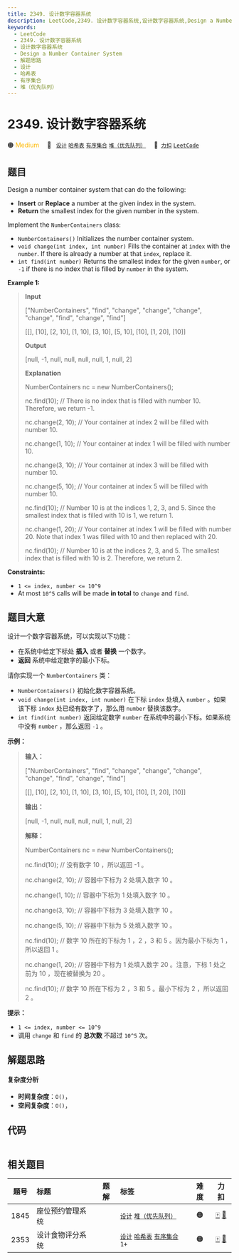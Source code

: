 ```yaml
---
title: 2349. 设计数字容器系统
description: LeetCode,2349. 设计数字容器系统,设计数字容器系统,Design a Number Container System,解题思路,设计,哈希表,有序集合,堆（优先队列）
keywords:
  - LeetCode
  - 2349. 设计数字容器系统
  - 设计数字容器系统
  - Design a Number Container System
  - 解题思路
  - 设计
  - 哈希表
  - 有序集合
  - 堆（优先队列）
---
```


# 2349. 设计数字容器系统

🟠 <font color=#ffb800>Medium</font>&emsp; 🔖&ensp; [`设计`](/tag/design.md) [`哈希表`](/tag/hash-table.md) [`有序集合`](/tag/ordered-set.md) [`堆（优先队列）`](/tag/heap-priority-queue.md)&emsp; 🔗&ensp;[`力扣`](https://leetcode.cn/problems/design-a-number-container-system) [`LeetCode`](https://leetcode.com/problems/design-a-number-container-system)

## 题目

Design a number container system that can do the following:

  * **Insert** or **Replace** a number at the given index in the system.
  * **Return** the smallest index for the given number in the system.

Implement the `NumberContainers` class:

  * `NumberContainers()` Initializes the number container system.
  * `void change(int index, int number)` Fills the container at `index` with the `number`. If there is already a number at that `index`, replace it.
  * `int find(int number)` Returns the smallest index for the given `number`, or `-1` if there is no index that is filled by `number` in the system.



**Example 1:**

> 
> 
> 
> 
> 
> **Input**
> 
> ["NumberContainers", "find", "change", "change", "change", "change", "find", "change", "find"]
> 
> [[], [10], [2, 10], [1, 10], [3, 10], [5, 10], [10], [1, 20], [10]]
> 
> **Output**
> 
> [null, -1, null, null, null, null, 1, null, 2]
> 
> 
> 
> **Explanation**
> 
> NumberContainers nc = new NumberContainers();
> 
> nc.find(10); // There is no index that is filled with number 10. Therefore, we return -1.
> 
> nc.change(2, 10); // Your container at index 2 will be filled with number 10.
> 
> nc.change(1, 10); // Your container at index 1 will be filled with number 10.
> 
> nc.change(3, 10); // Your container at index 3 will be filled with number 10.
> 
> nc.change(5, 10); // Your container at index 5 will be filled with number 10.
> 
> nc.find(10); // Number 10 is at the indices 1, 2, 3, and 5. Since the smallest index that is filled with 10 is 1, we return 1.
> 
> nc.change(1, 20); // Your container at index 1 will be filled with number 20. Note that index 1 was filled with 10 and then replaced with 20. 
> 
> nc.find(10); // Number 10 is at the indices 2, 3, and 5. The smallest index that is filled with 10 is 2. Therefore, we return 2.

**Constraints:**

  * `1 <= index, number <= 10^9`
  * At most `10^5` calls will be made **in total** to `change` and `find`.


## 题目大意

设计一个数字容器系统，可以实现以下功能：

  * 在系统中给定下标处 **插入**  或者 **替换**  一个数字。
  * **返回**  系统中给定数字的最小下标。

请你实现一个 `NumberContainers` 类：

  * `NumberContainers()` 初始化数字容器系统。
  * `void change(int index, int number)` 在下标 `index` 处填入 `number` 。如果该下标 `index` 处已经有数字了，那么用 `number` 替换该数字。
  * `int find(int number)` 返回给定数字 `number` 在系统中的最小下标。如果系统中没有 `number` ，那么返回 `-1` 。



**示例：**

> 
> 
> 
> 
> 
> **输入：**
> 
> ["NumberContainers", "find", "change", "change", "change", "change", "find", "change", "find"]
> 
> [[], [10], [2, 10], [1, 10], [3, 10], [5, 10], [10], [1, 20], [10]]
> 
> **输出：**
> 
> [null, -1, null, null, null, null, 1, null, 2]
> 
> 
> 
> **解释：**
> 
> NumberContainers nc = new NumberContainers();
> 
> nc.find(10); // 没有数字 10 ，所以返回 -1 。
> 
> nc.change(2, 10); // 容器中下标为 2 处填入数字 10 。
> 
> nc.change(1, 10); // 容器中下标为 1 处填入数字 10 。
> 
> nc.change(3, 10); // 容器中下标为 3 处填入数字 10 。
> 
> nc.change(5, 10); // 容器中下标为 5 处填入数字 10 。
> 
> nc.find(10); // 数字 10 所在的下标为 1 ，2 ，3 和 5 。因为最小下标为 1 ，所以返回 1 。
> 
> nc.change(1, 20); // 容器中下标为 1 处填入数字 20 。注意，下标 1 处之前为 10 ，现在被替换为 20 。
> 
> nc.find(10); // 数字 10 所在下标为 2 ，3 和 5 。最小下标为 2 ，所以返回 2 。
> 
> 



**提示：**

  * `1 <= index, number <= 10^9`
  * 调用 `change` 和 `find` 的 **总次数**  不超过 `10^5` 次。


## 解题思路

#### 复杂度分析

- **时间复杂度**：`O()`，
- **空间复杂度**：`O()`，

## 代码

```javascript

```

## 相关题目

<!-- prettier-ignore -->
| 题号 | 标题 | 题解 | 标签 | 难度 | 力扣 |
| :------: | :------ | :------: | :------ | :------: | :------: |
| 1845 | 座位预约管理系统 |  |  [`设计`](/tag/design.md) [`堆（优先队列）`](/tag/heap-priority-queue.md) | 🟠 | [🀄️](https://leetcode.cn/problems/seat-reservation-manager) [🔗](https://leetcode.com/problems/seat-reservation-manager) |
| 2353 | 设计食物评分系统 |  |  [`设计`](/tag/design.md) [`哈希表`](/tag/hash-table.md) [`有序集合`](/tag/ordered-set.md) `1+` | 🟠 | [🀄️](https://leetcode.cn/problems/design-a-food-rating-system) [🔗](https://leetcode.com/problems/design-a-food-rating-system) |